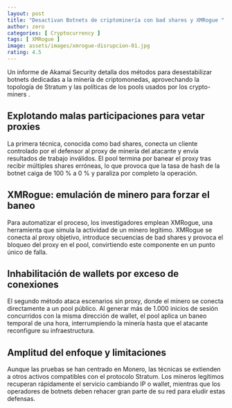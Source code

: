 ```yaml
---
layout: post
title: "Desactivan Botnets de criptominería con bad shares y XMRogue "
author: zero
categories: [ Cryptocurrency ]
tags: [ XMRogue ]
image: assets/images/xmrogue-disrupcion-01.jpg
rating: 4.5
---
```


Un informe de Akamai Security detalla dos métodos para desestabilizar botnets dedicadas a la minería de criptomonedas, aprovechando la topología de Stratum y las políticas de los pools usados por los crypto-miners .



## Explotando malas participaciones para vetar proxies  
La primera técnica, conocida como bad shares, conecta un cliente controlado por el defensor al proxy de minería del atacante y envía resultados de trabajo inválidos. El pool termina por banear el proxy tras recibir múltiples shares erróneas, lo que provoca que la tasa de hash de la botnet caiga de 100 % a 0 % y paraliza por completo la operación.



## XMRogue: emulación de minero para forzar el baneo  
Para automatizar el proceso, los investigadores emplean XMRogue, una herramienta que simula la actividad de un minero legítimo. XMRogue se conecta al proxy objetivo, introduce secuencias de bad shares y provoca el bloqueo del proxy en el pool, convirtiendo este componente en un punto único de falla.



## Inhabilitación de wallets por exceso de conexiones  
El segundo método ataca escenarios sin proxy, donde el minero se conecta directamente a un pool público. Al generar más de 1.000 inicios de sesión concurridos con la misma dirección de wallet, el pool aplica un baneo temporal de una hora, interrumpiendo la minería hasta que el atacante reconfigure su infraestructura.



## Amplitud del enfoque y limitaciones  
Aunque las pruebas se han centrado en Monero, las técnicas se extienden a otros activos compatibles con el protocolo Stratum. Los mineros legítimos recuperan rápidamente el servicio cambiando IP o wallet, mientras que los operadores de botnets deben rehacer gran parte de su red para eludir estas defensas.
